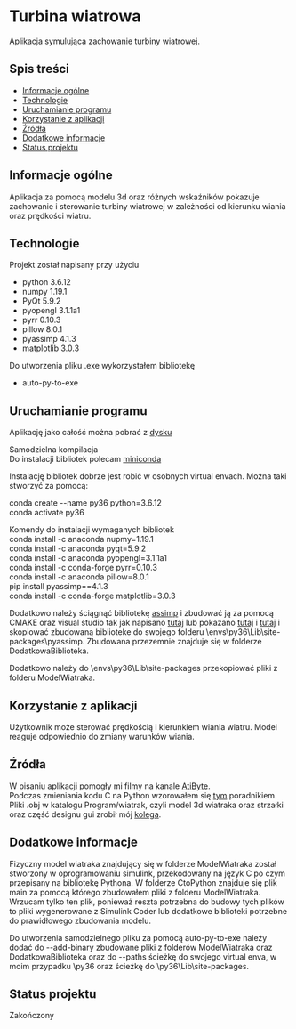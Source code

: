


# Turbina wiatrowa
Aplikacja symulująca zachowanie turbiny wiatrowej.

## Spis treści
- [Informacje ogólne](#informacje-ogólne)
- [Technologie](#technologie)
- [Uruchamianie programu](#uruchamianie-programu)
- [Korzystanie z aplikacji](#korzystanie-z-aplikacji)
- [Źródła](#źródła)
- [Dodatkowe informacje](#Dodatkowe-informacje)
- [Status projektu](#status-projektu)

## Informacje ogólne
Aplikacja za pomocą modelu 3d oraz różnych wskaźników pokazuje zachowanie i sterowanie turbiny wiatrowej w zależności od kierunku wiania oraz prędkości wiatru.

## Technologie
Projekt został napisany przy użyciu
- python 3.6.12
- numpy 1.19.1
- PyQt 5.9.2
- pyopengl 3.1.1a1
- pyrr 0.10.3
- pillow 8.0.1
- pyassimp 4.1.3
- matplotlib 3.0.3

Do utworzenia pliku .exe wykorzystałem bibliotekę
- auto-py-to-exe 

## Uruchamianie programu
Aplikację jako całość można pobrać z [dysku](https://drive.google.com/drive/folders/1xuo9HmbE3AVwcIC5R-hwnhGgzyGqqn6O?usp=sharing)  

Samodzielna kompilacja  
Do instalacji bibliotek polecam [miniconda](https://docs.conda.io/en/latest/miniconda.html)  

Instalację bibliotek dobrze jest robić w osobnych virtual envach. Można taki stworzyć za pomocą:  

conda create --name py36 python=3.6.12  
conda activate py36  

Komendy do instalacji wymaganych bibliotek  
conda install -c anaconda nupmy=1.19.1  
conda install -c anaconda pyqt=5.9.2  
conda install -c anaconda pyopengl=3.1.1a1  
conda install -c conda-forge pyrr=0.10.3  
conda install -c anaconda pillow=8.0.1  
pip install pyassimp==4.1.3  
conda install -c conda-forge matplotlib=3.0.3  

Dodatkowo należy ściągnąć bibliotekę [assimp](https://www.assimp.org/) i zbudować ją za pomocą CMAKE oraz visual studio tak jak napisano [tutaj](https://stackoverflow.com/questions/46691889/using-pyassimp-library-in-python) lub pokazano [tutaj](https://www.programmersought.com/article/26025125796/) i [tutaj](https://www.youtube.com/watch?v=29pxVt9vQeM) i skopiować zbudowaną biblioteke do swojego folderu \envs\py36\Lib\site-packages\pyassimp. Zbudowana przezemnie znajduje się w folderze DodatkowaBiblioteka.

Dodatkowo należy do \envs\py36\Lib\site-packages przekopiować pliki z folderu ModelWiatraka.

## Korzystanie z aplikacji
Użytkownik może sterować prędkością i kierunkiem wiania wiatru. Model reaguje odpowiednio do zmiany warunków wiania.

## Źródła
W pisaniu aplikacji pomogły mi filmy na kanale [AtiByte](https://www.youtube.com/channel/UC4L3JyeL7TXQM1f3yD6iVQQ).  
Podczas zmieniania kodu C na Python wzorowałem się [tym](https://realpython.com/build-python-c-extension-module/) poradnikiem.  
Pliki .obj w katalogu Program/wiatrak, czyli model 3d wiatraka oraz strzałki oraz część designu gui zrobił mój [kolega](https://github.com/MK-coding).

## Dodatkowe informacje
Fizyczny model wiatraka znajdujący się w folderze ModelWiatraka został stworzony w oprogramowaniu simulink, przekodowany na język C po czym przepisany na bibliotekę Pythona. W folderze CtoPython znajduje się plik main za pomocą którego zbudowałem pliki z folderu ModelWiatraka. Wrzucam tylko ten plik, ponieważ reszta potrzebna do budowy tych plików to pliki wygenerowane z Simulink Coder lub dodatkowe biblioteki potrzebne do prawidłowego zbudowania modelu.

Do utworzenia samodzielnego pliku za pomocą auto-py-to-exe należy dodać do --add-binary zbudowane pliki z folderów ModelWiatraka oraz DodatkowaBiblioteka oraz do --paths ścieżkę do swojego virtual enva, w moim przypadku \py36 oraz ścieżkę do \py36\Lib\site-packages.

## Status projektu
Zakończony


